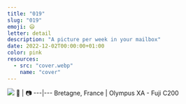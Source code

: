```yaml
---
title: "019"
slug: "019"
emoji: 😃
letter: detail
description: "A picture per week in your mailbox"
date: 2022-12-02T00:00:00+01:00
color: pink
resources:
  - src: "cover.webp"
    name: "cover"
---
```

![](cover)
📍 | 📷
---|---
Bretagne, France | Olympus XA - Fuji C200
